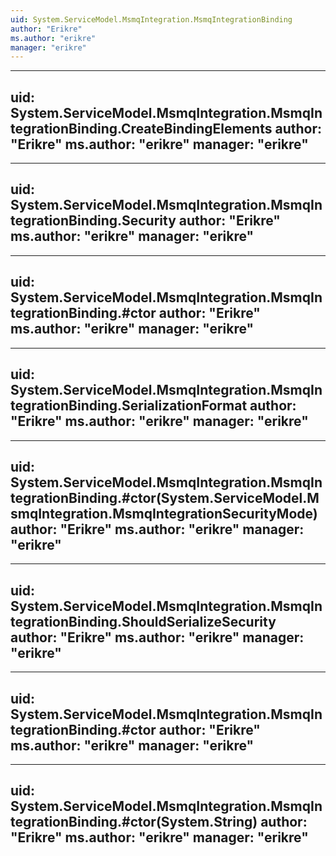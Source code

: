 ```yaml
---
uid: System.ServiceModel.MsmqIntegration.MsmqIntegrationBinding
author: "Erikre"
ms.author: "erikre"
manager: "erikre"
---
```


---
uid: System.ServiceModel.MsmqIntegration.MsmqIntegrationBinding.CreateBindingElements
author: "Erikre"
ms.author: "erikre"
manager: "erikre"
---

---
uid: System.ServiceModel.MsmqIntegration.MsmqIntegrationBinding.Security
author: "Erikre"
ms.author: "erikre"
manager: "erikre"
---

---
uid: System.ServiceModel.MsmqIntegration.MsmqIntegrationBinding.#ctor
author: "Erikre"
ms.author: "erikre"
manager: "erikre"
---

---
uid: System.ServiceModel.MsmqIntegration.MsmqIntegrationBinding.SerializationFormat
author: "Erikre"
ms.author: "erikre"
manager: "erikre"
---

---
uid: System.ServiceModel.MsmqIntegration.MsmqIntegrationBinding.#ctor(System.ServiceModel.MsmqIntegration.MsmqIntegrationSecurityMode)
author: "Erikre"
ms.author: "erikre"
manager: "erikre"
---

---
uid: System.ServiceModel.MsmqIntegration.MsmqIntegrationBinding.ShouldSerializeSecurity
author: "Erikre"
ms.author: "erikre"
manager: "erikre"
---

---
uid: System.ServiceModel.MsmqIntegration.MsmqIntegrationBinding.#ctor
author: "Erikre"
ms.author: "erikre"
manager: "erikre"
---

---
uid: System.ServiceModel.MsmqIntegration.MsmqIntegrationBinding.#ctor(System.String)
author: "Erikre"
ms.author: "erikre"
manager: "erikre"
---

